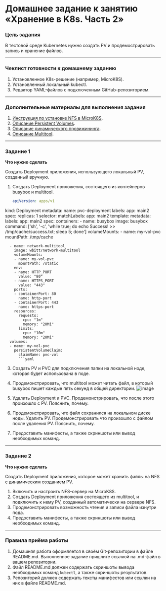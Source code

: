 # Домашнее задание к занятию «Хранение в K8s. Часть 2»

### Цель задания

В тестовой среде Kubernetes нужно создать PV и продемострировать запись и хранение файлов.

------

### Чеклист готовности к домашнему заданию

1. Установленное K8s-решение (например, MicroK8S).
2. Установленный локальный kubectl.
3. Редактор YAML-файлов с подключенным GitHub-репозиторием.

------

### Дополнительные материалы для выполнения задания

1. [Инструкция по установке NFS в MicroK8S](https://microk8s.io/docs/nfs). 
2. [Описание Persistent Volumes](https://kubernetes.io/docs/concepts/storage/persistent-volumes/). 
3. [Описание динамического провижининга](https://kubernetes.io/docs/concepts/storage/dynamic-provisioning/). 
4. [Описание Multitool](https://github.com/wbitt/Network-MultiTool).

------

### Задание 1

**Что нужно сделать**

Создать Deployment приложения, использующего локальный PV, созданный вручную.

1. Создать Deployment приложения, состоящего из контейнеров busybox и multitool.
   ```yaml
   apiVersion: apps/v1
kind: Deployment
metadata:
  name: pvc-deployment
  labels:
    app: main2
spec:
  replicas: 1
  selector:
    matchLabels:
      app: main2
  template:
    metadata:
      labels:
        app: main2
    spec:
      containers:
      - name: busybox
        image: busybox
        command: ['sh', '-c', 'while true; do echo Success! >> /tmp/cache/success.txt; sleep 5; done']
        volumeMounts:
        - name: my-vol-pvc
          mountPath: /tmp/cache

      - name: network-multitool
        image: wbitt/network-multitool
        volumeMounts:
        - name: my-vol-pvc
          mountPath: /static
        env:
        - name: HTTP_PORT
          value: "80"
        - name: HTTPS_PORT
          value: "443"
        ports:
        - containerPort: 80
          name: http-port
        - containerPort: 443
          name: https-port
        resources:
          requests:
            cpu: "1m"
            memory: "20Mi"
          limits:
            cpu: "10m"
            memory: "20Mi"
      volumes:
      - name: my-vol-pvc
        persistentVolumeClaim:
          claimName: pvc-vol
          ```yaml
          
3. Создать PV и PVC для подключения папки на локальной ноде, которая будет использована в поде.
4. Продемонстрировать, что multitool может читать файл, в который busybox пишет каждые пять секунд в общей директории.
   ![image](https://github.com/user-attachments/assets/3b0d39c1-5eeb-4249-b9b6-b9df7436e76f)

5. Удалить Deployment и PVC. Продемонстрировать, что после этого произошло с PV. Пояснить, почему.
6. Продемонстрировать, что файл сохранился на локальном диске ноды. Удалить PV.  Продемонстрировать что произошло с файлом после удаления PV. Пояснить, почему.
5. Предоставить манифесты, а также скриншоты или вывод необходимых команд.

------

### Задание 2

**Что нужно сделать**

Создать Deployment приложения, которое может хранить файлы на NFS с динамическим созданием PV.

1. Включить и настроить NFS-сервер на MicroK8S.
2. Создать Deployment приложения состоящего из multitool, и подключить к нему PV, созданный автоматически на сервере NFS.
3. Продемонстрировать возможность чтения и записи файла изнутри пода. 
4. Предоставить манифесты, а также скриншоты или вывод необходимых команд.

------

### Правила приёма работы

1. Домашняя работа оформляется в своём Git-репозитории в файле README.md. Выполненное задание пришлите ссылкой на .md-файл в вашем репозитории.
2. Файл README.md должен содержать скриншоты вывода необходимых команд `kubectl`, а также скриншоты результатов.
3. Репозиторий должен содержать тексты манифестов или ссылки на них в файле README.md.
